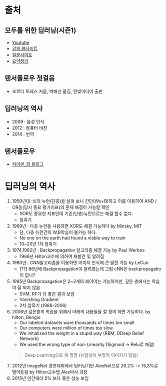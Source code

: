 # 출처

## 모두를 위한 딥러닝\(시즌1\)

* [Youtube](https://www.youtube.com/watch?v=BS6O0zOGX4E&list=PLlMkM4tgfjnLSOjrEJN31gZATbcj_MpUm)
* [강의 웹사이트](http://hunkim.github.io/ml/)
* [질문사이트](http://qna.iamprogrammer.io/c/dev/ml)
* [요약정리](http://pythonkim.tistory.com/notice/25)

## 텐서플로우 첫걸음

* 조르디 토레스 지음, 박해선 옮김, 한빛미디어 출판

## 딥러닝의 역사

* 2009 : 음성 인식
* 2012 : 컴퓨터 비젼
* 2014 : 번역 

## 텐서플로우

* [파이썬\_킴 블로그](http://pythonkim.tistory.com/category/%ED%85%90%EC%84%9C%ED%94%8C%EB%A1%9C%EC%9A%B0)

# 딥러닝의 역사

1. 1950년대 :뇌의 뉴런\(단층\)을 살펴 보니 간단\(Wx+B\)하고 이를 이용하여 AND / OR등\(당시 중요 평가지표\)의 문제 해결이 가능함 확인 
   * XOR도 중요한 지표인데 기존\(단층\)뉴런으로는 해결 할수 없다. 
   * 암흑기
2. 1969년 :  다층 뉴런을 사용하면 XOR도 해결 가능하다 by Minsky, MIT
   * 단, 다층 뉴런간의 W,B학습이 불가능 하다. 
   * No one on the earth had found a viable way to train
   * 10~20년 1차 암흑기
3. 1974,1982년 : Backpropagation 알고리즘 해결 가능 by Paul Werbos
   * 1986년 Hilton교수에 의하여 재발견 및 알려짐 
4. 1980년 : CNN알고리즘을 이용하면 이미지 인식에 큰 발전 가능 by LeCun
   * \[??\] 86년에 Backpropagation이 알려졌는데 그럼 cNN은 backpropagatio이 없나?
5. 1995년 Backpropagation은 2~3개의 레이어는 가능하지만, 깊은 층에서는 학습이 잘 되지 않음
   * SVM, RF가 더 좋은 결과 보임 
   * Vanishing Gradient
   * 2차 암흑기 (1986-2006)
6. 2006년 깊은층의 학습을 위해서 아래의 내용들을 잘 정의 하면 가능하다.           by hilton, Bengio
   * Our labeled datasets ware thousands of times too small
   * Our computers were million of times too slow
   * We initialized the weight in a stupid way (RBM, DDeep Belief Network)
   * We used the wrong type of non-Linearity (Sigmoid -> Relu로 해결)
   > Deep Learning으로 재 명명 \(뉴럴넷이 부정적 이미지가 많음\)
7. 2012년 ImageNet 경연대회에서 딥러닝기반 AlexNet으로 26.2% -&gt; 15,3%로 떨어트림 by Hilton교수랩 Alex박사 과정 
8. 2015년 인간에러 5% 보다 좋은 성능 보임




